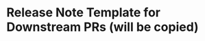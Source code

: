 <!--
Note: You may see "This branch is out-of-date with the base branch"
when you submit a pull request. This is fine! We don't use the GitHub
merge button to merge PRs, and you can safely ignore that message.

Thanks for contributing!
-->

<!-- AUTOCHANGELOG for Downstream PRs.
EXTERNAL CONTRIBUTORS: Your reviewer will most likely fill this in for you, so don't worry about this section!

For some repos (currently Terraform GA/beta providers), we have the
ability to autogenerate CHANGELOGs.

NO CHANGELOG NOTE: If you do not want a release note,
please add the "changelog: no-release-note" label to this PR.

Otherwise, fill the template out below
-->

# Release Note Template for Downstream PRs (will be copied)
```release-note:enhancement

```

<!-- GUIDE FOR WRITING RELEASE NOTES
Release notes should be formatted with one of the following headings.
- release-note:bug
- release-note:note
- release-note:new-resource
- release-note:new-datasource
- release-note:deprecation
- release-note:breaking-change

Guide for writing release notes:

Notes SHOULD:
- Start with a verb
- Use past tense (added/fixed/resolved) as much as possible
- Only use present tense in imperative sentences to suggest future behavior for
  breaking changes/deprecations ("Use X" vs "You should use X" or "Users should use X")
- Impersonal third person (no “I”, “you”, etc.)
- Start with `{{service}}` if changing an existing resource (see exampels below)

DO:

```release-note:enhancement
compute: added `foo_bar` field to `google_compute_foo` resource
```

```release-note:bug
container: fixed perma-diff in `google_container_cluster`
```

```release-note:breaking-change
project: made `iam_policy` authoritative
```

```release-note:deprecation
container: deprecated `region` and `zone` on `google_container_unicorn`. Use `location` instead.
```

Note no service name or *New Resource* tag:
```release-note:new-resource
`google_compute_new_resource`
```

Note no service name or *New Datasource* tag:
```release-note:new-datasource
`google_compute_new_datasource`
```

DON'T DO:
- Add compute_instance resource
- Fix bug
- fixed a bug in google_compute_network
- `google_project` now supports `blah`
- You can now create google_sql_instances in us-central1
- Adds support for `google_source_repo_repository`’s `url` field
- Users should now use location instead of zone/region on `google_container_unicorn`
-->
